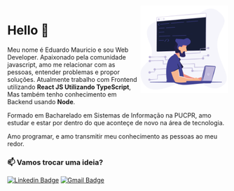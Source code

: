 <img align="right" height="200px" src="./image.png" />

# Hello 👋
Meu nome é Eduardo Mauricio e sou Web Developer. Apaixonado pela comunidade javascript, amo me relacionar com as pessoas, entender problemas e propor soluções. Atualmente trabalho com Frontend utilizando **React JS Utilizando TypeScript**, Mas também tenho conhecimento em Backend usando **Node**.

Formado em Bacharelado em Sistemas de Informação na PUCPR, amo estudar e estar por dentro do que aconteçe de novo na área de tecnologia.

Amo programar, e amo transmitir meu conhecimento as pessoas ao meu redor.

### :mailbox: Vamos trocar uma ideia?	
[![Linkedin Badge](https://img.shields.io/badge/LinkedIn-blue?style=flat-square&logo=Linkedin&logoColor=white/)](https://www.linkedin.com/in/eduardomfonseca/)
[![Gmail Badge](https://img.shields.io/badge/Email-006b0b?style=flat-square&logo=Microsoft&logoColor=white)](mailto:eduardo.mfonseca@hotmail.com)

